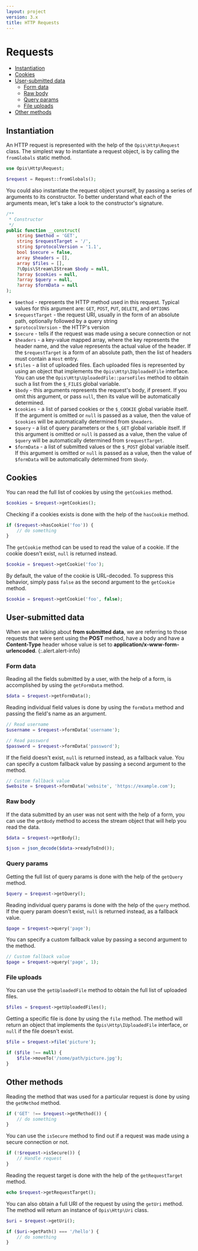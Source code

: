 ```yaml
---
layout: project
version: 3.x
title: HTTP Requests
---
```

# Requests

* [Instantiation](#instantiation)
* [Cookies](#cookies)
* [User-submitted data](#user-submitted-data)
    * [Form data](#form-data)
    * [Raw body](#raw-body)
    * [Query params](#query-params)
    * [File uploads](#file-uploads)
* [Other methods](#other-methods)

## Instantiation

An HTTP request is represented with the help of the `Opis\Http\Request` class.
The simplest way to instantiate a request object, is by calling the `fromGlobals` static method.

```php
use Opis\Http\Request;

$request = Request::fromGlobals();
```

You could also instantiate the request object yourself, by passing a series of arguments to its constructor.
To better understand what each of the arguments mean, let's take a look to the constructor's signature.

```php
/**
 * Constructor
 */
public function __construct(
    string $method = 'GET',
    string $requestTarget = '/',
    string $protocolVersion = '1.1',
    bool $secure = false,
    array $headers = [],
    array $files = [],
    ?\Opis\Stream\IStream $body = null,
    ?array $cookies = null,
    ?array $query = null,
    ?array $formData = null
);
```

* `$method`  - represents the HTTP method used in this request. Typical values for this argument are: 
`GET`, `POST`, `PUT`, `DELETE`, and `OPTIONS`
* `$requestTarget` - the request URI, usually in the form of an absolute path, optionally followed by a query string
* `$protocolVersion` - the HTTP's version
* `$secure` - tells if the request was made using a secure connection or not
* `$headers` - a key-value mapped array, where the key represents the header name, and the
value represents the actual value of the header. If the `$requestTarget` is a form of an absolute path,
then the list of headers must contain a `Host` entry.
* `$files` - a list of uploaded files. Each uploaded files is represented by using an object that implements the 
`Opis\Http\IUploadedFile` interface. You can use the `Opis\Http\UploadedFile::parseFiles` method to obtain such
a list from the `$_FILES` global variable.
* `$body` - this arguments represents the request's body, if present. If you omit this argument, or pass `null`, 
then its value will be automatically determined.
* `$cookies` - a list of parsed cookies or the `$_COOKIE` global variable itself. If the argument is omitted or
`null` is passed as a value, then the value of `$cookies` will be automatically determined from `$headers`.
* `$query` - a list of query parameters or the `$_GET` global variable itself. If this argument is omitted or
`null` is passed as a value, then the value of `$query` will be automatically determined from `$requestTarget`.
* `$formData` - a list of submitted values or the `$_POST` global variable itself. If this argument is omitted or
`null` is passed as a value, then the value of `$formData` will be automatically determined from `$body`.

## Cookies

You can read the full list of cookies by using the `getCookies` method.

```php
$cookies = $request->getCookies();
```

Checking if a cookies exists is done with the help of the `hasCookie` method.

```php
if ($request->hasCookie('foo')) {
    // do something
}
```

The `getCookie` method can be used to read the value of a cookie. 
If the cookie doesn't exist, `null` is returned instead.

```php
$cookie = $request->getCookie('foo');
```

By default, the value of the cookie is URL-decoded. To suppress this behavior, simply pass `false` as the second
argument to the `getCookie` method.

```php
$cookie = $request->getCookie('foo', false);
```

## User-submitted data

When we are talking about **from submitted data**, we are referring to those requests that were sent using the **POST** 
method, have a body and have a **Content-Type** header whose value is set to **application/x-www-form-urlencoded**. 
{:.alert.alert-info}

### Form data

Reading all the fields submitted by a user, with the help of a form, is accomplished by using the `getFormData` method.

```php
$data = $request->getFormData();
```

Reading individual field values is done by using the `formData` method and passing the field's name as an argument.

```php
// Read username
$username = $request->formData('username');

// Read password
$password = $request->formData('password');
```

If the field doesn't exist, `null` is returned instead, as a fallback value. 
You can specify a custom fallback value by passing a second argument to the method.

```php
// Custom fallback value
$website = $request->formData('website', 'https://example.com');
```

### Raw body

If the data submitted by an user was not sent with the help of a form, you can use the `getBody` method to access
the stream object that will help you read the data.

```php
$data = $request->getBody();

$json = json_decode($data->readyToEnd());
```

### Query params

Getting the full list of query params is done with the help of the `getQuery` method.

```php
$query = $request->getQuery();
```

Reading individual query params is done with the help of the `query` method.
If the query param doesn't exist, `null` is returned instead, as a fallback value.

```php
$page = $request->query('page');
```

You can specify a custom fallback value by passing a second argument to the method.

```php
// Custom fallback value
$page = $request->query('page', 1);
```

### File uploads

You can use the `getUploadedFile` method to obtain the full list of uploaded files.

```php
$files = $request->getUploadedFiles();
```

Getting a specific file is done by using the `file` method. The method will return an object
that implements the `Opis\Http\IUploadedFile` interface, or `null` if the file doesn't exist.

```php
$file = $request->file('picture');

if ($file !== null) {
    $file->moveTo('/some/path/picture.jpg');
}
```

## Other methods

Reading the method that was used for a particular request is done by using the `getMethod` method.

```php
if ('GET' !== $request->getMethod()) {
    // do something
}
```

You can use the `isSecure` method to find out if a request was made using a secure connection or not.

```php
if (!$request->isSecure()) {
    // Handle request
}
```

Reading the request target is done with the help of the `getRequestTarget` method.

```php
echo $request->getRequestTarget();
```

You can also obtain a full URI of the request by using the `getUri` method.
The method will return an instance of `Opis\Http\Uri` class.

```php
$uri = $request->getUri();

if ($uri->getPath() === '/hello') {
    // do something
}
```
